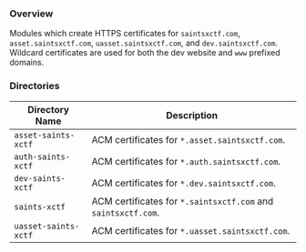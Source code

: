 ### Overview

Modules which create HTTPS certificates for `saintsxctf.com`, `asset.saintsxctf.com`, `uasset.saintsxctf.com`, and 
`dev.saintsxctf.com`.  Wildcard certificates are used for both the dev website and `www` prefixed domains.

### Directories

| Directory Name          | Description                                                                 |
|-------------------------|-----------------------------------------------------------------------------|
| `asset-saints-xctf`     | ACM certificates for `*.asset.saintsxctf.com`.                              |
| `auth-saints-xctf`      | ACM certificates for `*.auth.saintsxctf.com`.                               |
| `dev-saints-xctf`       | ACM certificates for `*.dev.saintsxctf.com`.                                |
| `saints-xctf`           | ACM certificates for `*.saintsxctf.com` and `saintsxctf.com`.               |
| `uasset-saints-xctf`    | ACM certificates for `*.uasset.saintsxctf.com`.                             |